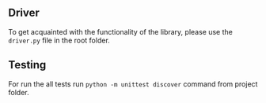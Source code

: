 ## Driver
To get acquainted with the functionality of the library, please use the `driver.py` file in the root folder.

## Testing

For run the all tests run `python -m unittest discover` command from project folder.